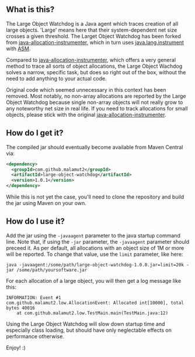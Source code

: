 
## What is this?

The Large Object Watchdog is a Java agent which traces creation of all large objects.
'Large' means here that their system-dependent net size crosses a given threshold.
The Larget Object Watchdog has been forked from [java-allocation-instrumenter], which in turn
uses [java.lang.instrument] with [ASM].

Compared to [java-allocation-instrumenter], which offers a very general method to trace all sorts
of object allocations, the Large Object Wachdog solves a narrow, specific task, but does so
right out of the box, without the need to add anything to your actual code.

Original code which seemed unnecessary in this context has been removed. Most notably, 
no non-array allocations are reported by the Large Object Watchdog because single non-array
objects will not really grow to any noteworthy net size in real life. 
If you need to track allocations for small objects, please stick with the original 
[java-allocation-instrumenter].

## How do I get it?

The compiled jar should eventually become available from Maven Central via:

```xml
<dependency>
  <groupId>com.github.malamut2</groupId>
  <artifactId>large-object-watchdog</artifactId>
  <version>1.0.1</version>
</dependency>
```

While this is not yet the case, you'll need to clone the repository and build the jar using Maven
on your own.

## How do I use it?

Add the jar using the `-javaagent` parameter to the java startup command line. Note that, if using
the `-jar` parameter, the `-javaagent` parameter should preceed it. As per default, all allocations
with an object size of 1M or more will be reported. To change that value, use the `limit` parameter,
like here: 

```
java -javaagent:/some/path/large-object-watchdog-1.0.0.jar=limit=20k -jar /some/path/yoursoftware.jar 
```

For each allocation of a large object, you will then get a log message like this:

```
INFORMATION: Event #1
com.github.malamut2.low.AllocationEvent: Allocated int[10000], total bytes 40016
	at com.github.malamut2.low.TestMain.main(TestMain.java:12)
```

Using the Large Object Watchdog will slow down startup time and especially class loading, but should
have only neglectable effects on performance otherwise.

Enjoy! :)

[java.lang.instrument]: http://java.sun.com/javase/7/docs/api/java/lang/instrument/package-summary.html
[ASM]: http://asm.ow2.org/
[java-allocation-instrumenter]: https://github.com/google/allocation-instrumenter
